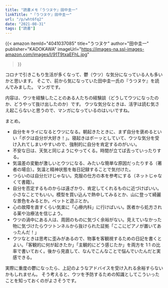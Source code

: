 ```yaml
---
title: "読書メモ『うつヌケ』田中圭一"
linkTitle: "『うつヌケ』田中圭一"
url: "/p/wht6fq2"
date: "2021-08-31"
tags: ["読書"]
---
```


{{< amazon
  itemId="4041037085"
  title="うつヌケ"
  author="田中圭一"
  publisher="KADOKAWA"
  imageUrl="https://images-na.ssl-images-amazon.com/images/I/91T9txaEFhL.jpg"
>}}

コロナで引きこもり生活が多くなって、鬱（ウツ）な気分になっている人も多いかと思います。
そこで、前から気になっていた田中圭一氏の『うつヌケ』を読んでみました。
マンガです。

内容は、ウツを経験したことのある人たちの経験談（どうしてウツになったのか、どうやって抜け出したのか）です。
ウツな気分なときは、活字は読む気さえ起こらないと思うので、マンガになっているのはいいですね。

まとめ。

* 自分をキライになるとウツになる。朝起きたときに、まず自分を褒めるといい「ボクは自分が大好き！」。寝起きはボーッとしていて、ウツな気分を受け入れてしまいやすいので、強制的に自分を肯定するのがいい。
* 不安な日は、天気と同じようにやってくる。時間が立てば去っていったりする。
* 気温差の変動が激しいとウツになる、みたいな簡単な原因だったりする（著者の場合）。気温と精神状態を毎日記録することで気付けた。
* つらいのは自分だけじゃない。克服の仕方の本を参考にする（ネットじゃなくて書籍）。
* 自分を否定するものからは遠ざかり、肯定してくれるものに近づけばいい。小さなことでもいい。模型を買い込んで熱中してみるとか、山に登って綺麗な景色をみるとか。ペットと遊ぶとか。
* 心の故障を直すくらい気楽に「心療内科」に行けばいい。医者から処方される薬や治療法を信じよう。
* ウツの渦中にある人は、周囲のものに気づく余裕がない。見えていなかった物に気づけたらウツトンネルから抜けられた証拠「ここにピアノが置いてあったんだ！」
* ウツなときは思考に歪みがあるので、物事を客観視するための日記を書くとよい。「客観的に何が起きたか」「主観的にどう感じたか」を両方を 1:1 の比率で書いておく。後から見直して、なんでこんなことで悩んでいたんだと実感できる。

実際に重度の鬱になったら、上記のようなアドバイスを受け入れる余裕すらないかもしれません。
そう考えると、ウツを予防するための知識としてこういったことを知っておくのがよさそうです。

